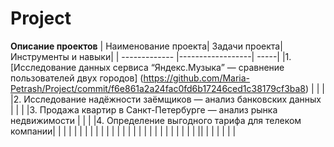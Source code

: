 # Project
**Описание проектов**
| Наименование проекта| Задачи проекта| Инструменты и навыки|
| ------------- |------------------| -----|
|1. [Исследование данных сервиса “Яндекс.Музыка” — сравнение пользователей двух городов] (https://github.com/Maria-Petrash/Project/commit/f6e861a2a24fac0fd6b17246ced1c38179cf3ba8) |   |  |
|2. Исследование надёжности заёмщиков — анализ банковских данных    |  |    |
|3. Продажа квартир в Санкт-Петербурге — анализ рынка недвижимости  |        |     |
|4. Определение выгодного тарифа для телеком компании|        |     |
| |        |     |
| |        |     |
| |        |     |
| |        |     |
| |        |     |
| |        |     |
||        |     |
| |        |     |
